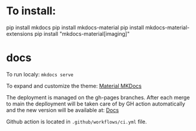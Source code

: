 # To install:
pip install mkdocs
pip install mkdocs-material
pip install mkdocs-material-extensions
pip install "mkdocs-material[imaging]"

# docs
To run localy: `mkdocs serve`

To expand and customize the theme: [Material MKDocs](https://squidfunk.github.io/mkdocs-material/)

The deployment is managed on the gh-pages branches.
After each merge to main the deplloyment will be taken care of by GH action automatically and the new version will be available at: [Docs](https://codium-ai.github.io/docs/)

Github action is located in `.github/workflows/ci.yml` file.
